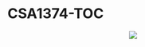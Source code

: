# CSA1374-TOC


<p align="center">
  <img src="https://profile-counter.glitch.me/ComradeMohan-CSA1374-TOC/count.svg" />
</p>
